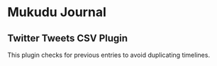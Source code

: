 # Mukudu Journal #

## Twitter Tweets CSV Plugin ##

This plugin checks for previous entries to avoid duplicating timelines.

